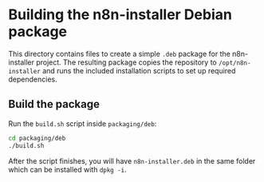 # Building the n8n-installer Debian package

This directory contains files to create a simple `.deb` package for the
n8n-installer project. The resulting package copies the repository to
`/opt/n8n-installer` and runs the included installation scripts to set up
required dependencies.

## Build the package

Run the `build.sh` script inside `packaging/deb`:

```bash
cd packaging/deb
./build.sh
```

After the script finishes, you will have `n8n-installer.deb` in the same
folder which can be installed with `dpkg -i`.
